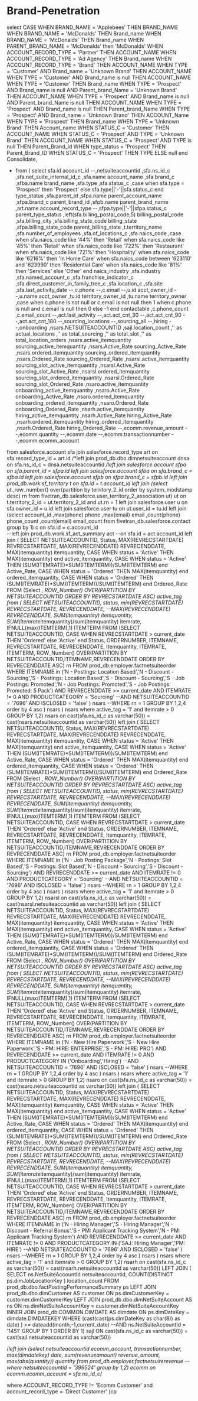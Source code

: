 # Brand-Penetration

select
CASE
WHEN BRAND_NAME = 'Applebees' THEN BRAND_NAME
WHEN BRAND_NAME = 'McDonalds' THEN Brand_name
WHEN BRAND_NAME = 'McDonalds' THEN Brand_name
WHEN PARENT_BRAND_NAME = 'McDonalds' then 'McDonalds'
WHEN ACCOUNT_RECORD_TYPE = 'Partner' THEN ACCOUNT_NAME
WHEN ACCOUNT_RECORD_TYPE = 'Ad Agency' THEN Brand_name
WHEN ACCOUNT_RECORD_TYPE = 'Brand' THEN ACCOUNT_NAME
WHEN TYPE = 'Customer' AND Brand_name = 'Unknown Brand' THEN ACCOUNT_NAME
WHEN TYPE = 'Customer' AND Brand_name is null THEN ACCOUNT_NAME
WHEN TYPE = 'Customer' THEN Brand_name
WHEN TYPE = 'Prospect' AND Brand_name is null AND Parent_brand_Name = 'Unknown Brand' THEN ACCOUNT_NAME
WHEN TYPE = 'Prospect' AND Brand_name is null AND Parent_brand_Name is null THEN ACCOUNT_NAME
WHEN TYPE = 'Prospect' AND Brand_name is null THEN Parent_brand_Name
WHEN TYPE = 'Prospect' AND Brand_name = 'Unknown Brand' THEN ACCOUNT_Name
WHEN TYPE = 'Prospect' THEN Brand_name
WHEN TYPE = 'Unknown Brand' THEN Account_name
WHEN STATUS_C = 'Customer' THEN ACCOUNT_NAME
WHEN STATUS_C = 'Prospect' AND TYPE = 'Unknown Brand' THEN ACCOUNT_NAME
WHEN STATUS_C = 'Prospect' AND TYPE is null THEN Parent_Brand_id
WHEN type_status = 'Prospect' THEN Parent_Brand_ID
WHEN STATUS_C = 'Prospect' THEN TYPE
ELSE null
end Consolidate,
* from
(
select 
sfa.id account_id
--,netsuiteaccountid
,sfa.ns_id_c
,sfa.net_suite_internal_id_c
,sfa.name account_name
,sfa.brand_c
,sfba.name brand_name
,sfa.type
,sfa.status_c
,case when sfa.type = 'Prospect' then 'Prospect' else sfa.type||'-'||sfa.status_c end type_status
,sfa.parent_id
,sfpa.name parent_account_name
,sfpa.brand_c parent_brand_id
,sfpb.name parent_brand_name
,art.name account_record_type
--,sfpa.type||'-'||sfpa.status_c parent_type_status
,left(sfa.billing_postal_code,5) billing_postal_code
,sfa.billing_city
,sfa.billing_state_code billing_state
,sfpa.billing_state_code parent_billing_state
,t.territory_name
,sfa.number_of_employees
,sfa.of_locations_c
,sfa.naics_code
,case when sfa.naics_code like '44%' then 'Retail'
      when sfa.naics_code like '45%' then 'Retail'
      when sfa.naics_code like '722%' then 'Restaurant'
      when sfa.naics_code like '721%' then 'Hospitality'
      when sfa.naics_code like '6216%' then 'In Home Care'
      when sfa.naics_code between '623110' and '623990' then 'Residential Care'
      when sfa.naics_code like '81%' then 'Services'
      else 'Other' end naics_industry
,sfa.industry 
,sfa.named_account_c
,sfa.franchise_indicator_c
,sfa.direct_customer_in_family_tree_c
,sfa.location_c
,sfa.site
,sfa.last_activity_date
--,c.phone
--,c.email
--,u.id acct_owner_id
--,u.name acct_owner
,tu.id territory_owner_id
,tu.name territory_owner
,case when c.phone is not null or c.email is not null then 1
      when c.phone is null and c.email is null then 0
      else -1 end contactable
,c.phone_count
,c.email_count
--,act.last_activity
--,act.act_cnt_30
--,act.act_cnt_90
--,act.act_cnt_180
--,sourcing_locations
--,sourcing_all
--,hiring
--,onboarding
,nsars.NETSUITEACCOUNTID
,sajl.location_count
,'' as actual_locations
,'' as total_sourcing
,'' as total_slot
,'' as total_location_orders
,nsars.active_itemquantity sourcing_active_itemquantity
,nsars.Active_Rate sourcing_Active_Rate
,nsars.ordered_itemquantity sourcing_ordered_itemquantity
,nsars.Ordered_Rate sourcing_Ordered_Rate
,nsarsl.active_itemquantity sourcing_slot_active_itemquantity
,nsarsl.Active_Rate sourcing_slot_Active_Rate
,nsarsl.ordered_itemquantity sourcing_slot_ordered_itemquantity
,nsarsl.Ordered_Rate sourcing_slot_Ordered_Rate
,nsaro.active_itemquantity onboarding_active_itemquantity
,nsaro.Active_Rate onboarding_Active_Rate
,nsaro.ordered_itemquantity onboarding_ordered_itemquantity
,nsaro.Ordered_Rate onboarding_Ordered_Rate
,nsarh.active_itemquantity hiring_active_itemquantity
,nsarh.Active_Rate hiring_Active_Rate
,nsarh.ordered_itemquantity hiring_ordered_itemquantity
,nsarh.Ordered_Rate hiring_Ordered_Rate
--,ecomm.revenue_amount
--,ecomm.quantity
--,ecomm.date
--,ecomm.transactionnumber
--,ecomm.ecomm_account

from salesforce.account sfa
join salesforce.record_type art
on sfa.record_type_id = art.id
/*left join prod_db.dbo.dimnetsuiteaccount dnsa
on sfa.ns_id_c = dnsa.netsuiteaccountid 
*/left join salesforce.account sfpa
on sfa.parent_id = sfpa.id
left join salesforce.account sfba
on sfa.brand_c = sfba.id
left join salesforce.account sfpb
on sfpa.brand_c = sfpb.id
left join prod_db.work.sf_territory t
on sfa.id = t.account_id
left join (select ut.*,row_number() over(partition by territory_2_id order by system_modstamp desc) rn from fivetran_db.salesforce.user_territory_2_association ut) ut
on t.territory_2_id = ut.territory_2_id and ut.rn = 1
left join salesforce.user u
on sfa.owner_id = u.id
left join salesforce.user tu
on ut.user_id = tu.id
left join 
        (select 
        account_id
        ,max(phone) phone
        ,max(email) email
        ,count(phone) phone_count
        ,count(email) email_count
        from fivetran_db.salesforce.contact
        group by 1) c
on sfa.id = c.account_id       
--left join prod_db.work.sf_act_summary act 
--on sfa.id = act.account_id
left join
        (
        SELECT
        NETSUITEACCOUNTID,
        Status,
        MAX(REVRECSTARTDATE) REVRECSTARTDATE,
        MAX(REVRECENDDATE) REVRECENDDATE,
        MAX(itemquantity) itemquantity,
        CASE WHEN status = 'Active' THEN MAX(itemquantity) end active_itemquantity,
        CASE WHEN status = 'Active' THEN (SUM(ITEMRATE)*SUM(ITEMTERM))/SUM(ITEMTERM) end Active_Rate,
        CASE WHEN status = 'Ordered' THEN MAX(itemquantity) end ordered_itemquantity,
        CASE WHEN status = 'Ordered' THEN (SUM(ITEMRATE)*SUM(ITEMTERM))/SUM(ITEMTERM) end Ordered_Rate
        FROM
        (Select 
        *,
        ROW_Number() OVER(PARTITION BY NETSUITEACCOUNTID ORDER BY REVRECSTARTDATE ASC) active_tag
         from
        (
        SELECT
        NETSUITEACCOUNTID,
        status,
        min(REVRECSTARTDATE) REVRECSTARTDATE,
        REVRECENDDATE,
        --MAX(REVRECENDDATE) REVRECENDDATE,
        SUM(itemquantity) itemquantity,
        SUM(itemrate*itemquantity)/sum(itemquantity) itemrate,
        IFNULL(max(ITEMTERM),1) ITEMTERM
        FROM
        (SELECT
        NETSUITEACCOUNTID,
        CASE WHEN REVRECSTARTDATE > current_date THEN 'Ordered' else 'Active' end Status,
        ORDERNUMBER,
        ITEMNAME,
        REVRECSTARTDATE,
        REVRECENDDATE,
        Itemquantity,
        ITEMRATE,
        ITEMTERM,
        ROW_Number() OVER(PARTITION BY NETSUITEACCOUNTID,ITEMNAME,REVRECENDDATE ORDER BY REVRECENDDATE ASC) rn
        FROM prod_db.employer.factnetsuiteorder
        WHERE ITEMNAME in ('N - Postings: Location Based','N - Discount - Sourcing','S - Postings: Location Based','S - Discount - Sourcing','S - Job Postings: Promoted','N - Job Postings: Promoted','S - Job Postings: Promoted: 5 Pack')
        AND REVRECENDDATE >= current_date
        AND ITEMRATE != 0
        AND PRODUCTCATEGORY = 'Sourcing'
        --AND NETSUITEACCOUNTID = '7696'
        AND ISCLOSED = 'false'
         ) nsars
        --WHERE rn = 1
        GROUP BY 1,2,4
        order by 4 asc
        ) nsars 
        ) nsars 
        where active_tag = '1'
        and itemrate > 0
        GROUP BY 1,2) nsars
on cast(sfa.ns_id_c as varchar(50)) = cast(nsars.netsuiteaccountid as varchar(50))
left join
        (
        SELECT
        NETSUITEACCOUNTID,
        Status,
        MAX(REVRECSTARTDATE) REVRECSTARTDATE,
        MAX(REVRECENDDATE) REVRECENDDATE,
        MAX(itemquantity) itemquantity,
        CASE WHEN status = 'Active' THEN MAX(itemquantity) end active_itemquantity,
        CASE WHEN status = 'Active' THEN (SUM(ITEMRATE)*SUM(ITEMTERM))/SUM(ITEMTERM) end Active_Rate,
        CASE WHEN status = 'Ordered' THEN MAX(itemquantity) end ordered_itemquantity,
        CASE WHEN status = 'Ordered' THEN (SUM(ITEMRATE)*SUM(ITEMTERM))/SUM(ITEMTERM) end Ordered_Rate
        FROM
        (Select 
        *,
        ROW_Number() OVER(PARTITION BY NETSUITEACCOUNTID ORDER BY REVRECSTARTDATE ASC) active_tag
         from
        (
        SELECT
        NETSUITEACCOUNTID,
        status,
        min(REVRECSTARTDATE) REVRECSTARTDATE,
        REVRECENDDATE,
        --MAX(REVRECENDDATE) REVRECENDDATE,
        SUM(itemquantity) itemquantity,
        SUM(itemrate*itemquantity)/sum(itemquantity) itemrate,
        IFNULL(max(ITEMTERM),1) ITEMTERM
        FROM
        (SELECT
        NETSUITEACCOUNTID,
        CASE WHEN REVRECSTARTDATE > current_date THEN 'Ordered' else 'Active' end Status,
        ORDERNUMBER,
        ITEMNAME,
        REVRECSTARTDATE,
        REVRECENDDATE,
        Itemquantity,
        ITEMRATE,
        ITEMTERM,
        ROW_Number() OVER(PARTITION BY NETSUITEACCOUNTID,ITEMNAME,REVRECENDDATE ORDER BY REVRECENDDATE ASC) rn
        FROM prod_db.employer.factnetsuiteorder
        WHERE ITEMNAME in ('N - Job Posting Package','N - Postings: Slot Based','S - Postings: Slot Based','N - Discount - Sourcing','S - Discount - Sourcing')
        AND REVRECENDDATE >= current_date
        AND ITEMRATE != 0
        AND PRODUCTCATEGORY = 'Sourcing'
        --AND NETSUITEACCOUNTID = '7696'
        AND ISCLOSED = 'false'
         ) nsars
        --WHERE rn = 1
        GROUP BY 1,2,4
        order by 4 asc
        ) nsars 
        ) nsars 
        where active_tag = '1'
        and itemrate > 0
        GROUP BY 1,2) nsarsl
on cast(sfa.ns_id_c as varchar(50)) = cast(nsarsl.netsuiteaccountid as varchar(50))
left join
        (
        SELECT
        NETSUITEACCOUNTID,
        Status,
        MAX(REVRECSTARTDATE) REVRECSTARTDATE,
        MAX(REVRECENDDATE) REVRECENDDATE,
        MAX(itemquantity) itemquantity,
        CASE WHEN status = 'Active' THEN MAX(itemquantity) end active_itemquantity,
        CASE WHEN status = 'Active' THEN (SUM(ITEMRATE)*SUM(ITEMTERM))/SUM(ITEMTERM) end Active_Rate,
        CASE WHEN status = 'Ordered' THEN MAX(itemquantity) end ordered_itemquantity,
        CASE WHEN status = 'Ordered' THEN (SUM(ITEMRATE)*SUM(ITEMTERM))/SUM(ITEMTERM) end Ordered_Rate
        FROM
        (Select 
        *,
        ROW_Number() OVER(PARTITION BY NETSUITEACCOUNTID ORDER BY REVRECSTARTDATE ASC) active_tag
         from
        (
        SELECT
        NETSUITEACCOUNTID,
        status,
        min(REVRECSTARTDATE) REVRECSTARTDATE,
        REVRECENDDATE,
        --MAX(REVRECENDDATE) REVRECENDDATE,
        SUM(itemquantity) itemquantity,
        SUM(itemrate*itemquantity)/sum(itemquantity) itemrate,
        IFNULL(max(ITEMTERM),1) ITEMTERM
        FROM
        (SELECT
        NETSUITEACCOUNTID,
        CASE WHEN REVRECSTARTDATE > current_date THEN 'Ordered' else 'Active' end Status,
        ORDERNUMBER,
        ITEMNAME,
        REVRECSTARTDATE,
        REVRECENDDATE,
        Itemquantity,
        ITEMRATE,
        ITEMTERM,
        ROW_Number() OVER(PARTITION BY NETSUITEACCOUNTID,ITEMNAME,REVRECENDDATE ORDER BY REVRECENDDATE ASC) rn
        FROM prod_db.employer.factnetsuiteorder
        WHERE ITEMNAME in ('N - New Hire Paperwork','S - New Hire Paperwork','S - PM: HIRE: ENTERPRISE','S - PM: HIRE: PRO')
        AND REVRECENDDATE >= current_date
        AND ITEMRATE != 0
        AND PRODUCTCATEGORY IN ('Onboarding','Hiring')
        --AND NETSUITEACCOUNTID = '7696'
        AND ISCLOSED = 'false'
         ) nsars
        --WHERE rn = 1
        GROUP BY 1,2,4
        order by 4 asc
        ) nsars 
        ) nsars 
        where active_tag = '1'
        and itemrate > 0
        GROUP BY 1,2) nsaro
on cast(sfa.ns_id_c as varchar(50)) = cast(nsaro.netsuiteaccountid as varchar(50))
left join
        (
        SELECT
        NETSUITEACCOUNTID,
        Status,
        MAX(REVRECSTARTDATE) REVRECSTARTDATE,
        MAX(REVRECENDDATE) REVRECENDDATE,
        MAX(itemquantity) itemquantity,
        CASE WHEN status = 'Active' THEN MAX(itemquantity) end active_itemquantity,
        CASE WHEN status = 'Active' THEN (SUM(ITEMRATE)*SUM(ITEMTERM))/SUM(ITEMTERM) end Active_Rate,
        CASE WHEN status = 'Ordered' THEN MAX(itemquantity) end ordered_itemquantity,
        CASE WHEN status = 'Ordered' THEN (SUM(ITEMRATE)*SUM(ITEMTERM))/SUM(ITEMTERM) end Ordered_Rate
        FROM
        (Select 
        *,
        ROW_Number() OVER(PARTITION BY NETSUITEACCOUNTID ORDER BY REVRECSTARTDATE ASC) active_tag
         from
        (
        SELECT
        NETSUITEACCOUNTID,
        status,
        min(REVRECSTARTDATE) REVRECSTARTDATE,
        REVRECENDDATE,
        --MAX(REVRECENDDATE) REVRECENDDATE,
        SUM(itemquantity) itemquantity,
        SUM(itemrate*itemquantity)/sum(itemquantity) itemrate,
        IFNULL(max(ITEMTERM),1) ITEMTERM
        FROM
        (SELECT
        NETSUITEACCOUNTID,
        CASE WHEN REVRECSTARTDATE > current_date THEN 'Ordered' else 'Active' end Status,
        ORDERNUMBER,
        ITEMNAME,
        REVRECSTARTDATE,
        REVRECENDDATE,
        Itemquantity,
        ITEMRATE,
        ITEMTERM,
        ROW_Number() OVER(PARTITION BY NETSUITEACCOUNTID,ITEMNAME,REVRECENDDATE ORDER BY REVRECENDDATE ASC) rn
        FROM prod_db.employer.factnetsuiteorder
        WHERE ITEMNAME in ('N - Hiring Manager','S - Hiring Manager','N - Discount - Referral Bonus','S - PM: Applicant Tracking System','N - PM: Applicant Tracking System')
        AND REVRECENDDATE >= current_date
        AND ITEMRATE != 0
        AND PRODUCTCATEGORY IN ('SAJ: Hiring Manager','PM: HIRE')
        --AND NETSUITEACCOUNTID = '7696'
        AND ISCLOSED = 'false'
         ) nsars
        --WHERE rn = 1
        GROUP BY 1,2,4
        order by 4 asc
        ) nsars 
        ) nsars 
        where active_tag = '1'
        and itemrate > 0
        GROUP BY 1,2) nsarh
on cast(sfa.ns_id_c as varchar(50)) = cast(nsarh.netsuiteaccountid as varchar(50))
LEFT JOIN (
    SELECT 
    ns.NetSuiteAccountId  netsuiteaccountid,
    COUNT(DISTINCT ps.dimJobLocationKey ) location_count
    FROM prod_db.dbo.factPostingPerformanceSummary  ps
    LEFT JOIN prod_db.dbo.dimCustomer  AS customer ON ps.dimCustomerKey  = customer.dimCustomerKey 
    LEFT JOIN prod_db.dbo.dimNetSuiteAccount  AS ns ON ns.dimNetSuiteAccountKey = customer.dimNetSuiteAccountKey 
    INNER JOIN prod_db.COMMON.DIMDATE  AS dimdate ON ps.dimDateKey = dimdate.DIMDATEKEY 
    WHERE (cast(cast(ps.dimDateKey as char(8)) as date) ) >= dateadd(month,-1,current_date)
    --AND ns.NetSuiteAccountId  = '1451'
    GROUP BY 1
    ORDER BY 1) sajl
    ON cast(sfa.ns_id_c as varchar(50)) = cast(sajl.netsuiteaccountid as varchar(50))

/*left join (select 
netsuiteaccountid ecomm_account,
transactionnumber,
max(dimdatekey) date,
sum(revenueamount) revenue_amount,
max(abs(quantity)) quantity
from prod_db.employer.factnetsuiterevenue
--where netsuiteaccountid = '399524'
group by 1,2) ecomm on ecomm.ecomm_account = sfa.ns_id_c*/

where ACCOUNT_RECORD_TYPE != 'Ecomm Customer'
and account_record_type = 'Direct Customer'
)cp
